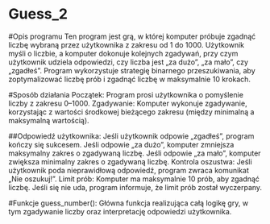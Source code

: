 # Guess_2

#Opis programu
Ten program jest grą, w której komputer próbuje zgadnąć liczbę wybraną przez użytkownika z zakresu od 1 do 1000. Użytkownik myśli o liczbie, a komputer dokonuje kolejnych zgadywań, przy czym użytkownik udziela odpowiedzi, czy liczba jest „za dużo”, „za mało”, czy „zgadłeś”. Program wykorzystuje strategię binarnego przeszukiwania, aby zoptymalizować liczbę prób i zgadnąć liczbę w maksymalnie 10 krokach.

#Sposób działania
Początek: Program prosi użytkownika o pomyślenie liczby z zakresu 0–1000.
Zgadywanie: Komputer wykonuje zgadywanie, korzystając z wartości środkowej bieżącego zakresu (między minimalną a maksymalną wartością).

##Odpowiedź użytkownika:
Jeśli użytkownik odpowie „zgadłeś”, program kończy się sukcesem.
Jeśli odpowie „za dużo”, komputer zmniejsza maksymalny zakres o zgadywaną liczbę.
Jeśli odpowie „za mało”, komputer zwiększa minimalny zakres o zgadywaną liczbę.
Kontrola oszustwa: Jeśli użytkownik poda nieprawidłową odpowiedź, program zwraca komunikat „Nie oszukuj!”.
Limit prób: Komputer ma maksymalnie 10 prób, aby zgadnąć liczbę. Jeśli się nie uda, program informuje, że limit prób został wyczerpany.

#Funkcje
guess_number(): Główna funkcja realizująca całą logikę gry, w tym zgadywanie liczby oraz interpretację odpowiedzi użytkownika.

